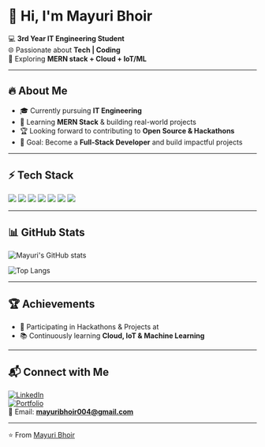 # 👋 Hi, I'm Mayuri Bhoir  

💻 **3rd Year IT Engineering Student**  
🌐 Passionate about **Tech | Coding**  
🚀 Exploring **MERN stack + Cloud + IoT/ML**  

---

## 🔥 About Me
- 🎓 Currently pursuing **IT Engineering**  
- 🌱 Learning **MERN Stack** & building real-world projects  
- 🏆 Looking forward to contributing to **Open Source & Hackathons**  
- 🎯 Goal: Become a **Full-Stack Developer** and build impactful projects  

---

## ⚡ Tech Stack  
<p>
  <img src="https://img.shields.io/badge/Python-3776AB?style=for-the-badge&logo=python&logoColor=white"/>
  <img src="https://img.shields.io/badge/C-00599C?style=for-the-badge&logo=c&logoColor=white"/>
  <img src="https://img.shields.io/badge/Java-ED8B00?style=for-the-badge&logo=java&logoColor=white"/>
  <img src="https://img.shields.io/badge/JavaScript-F7DF1E?style=for-the-badge&logo=javascript&logoColor=black"/>
  <img src="https://img.shields.io/badge/React-20232A?style=for-the-badge&logo=react&logoColor=61DAFB"/>
  <img src="https://img.shields.io/badge/Node.js-43853D?style=for-the-badge&logo=node-dot-js&logoColor=white"/>
  <img src="https://img.shields.io/badge/MongoDB-4EA94B?style=for-the-badge&logo=mongodb&logoColor=white"/>
</p>

---

## 📊 GitHub Stats
![Mayuri's GitHub stats](https://github-readme-stats.vercel.app/api?username=mayuribhoir&show_icons=true&theme=radical)

![Top Langs](https://github-readme-stats.vercel.app/api/top-langs/?username=mayuribhoir&layout=compact&theme=radical)

---

## 🏆 Achievements 
- 🥇 Participating in Hackathons & Projects at   
- 📚 Continuously learning **Cloud, IoT & Machine Learning**  

---

## 📬 Connect with Me
[![LinkedIn](https://img.shields.io/badge/LinkedIn-blue?style=flat&logo=linkedin)](https://www.linkedin.com/in/mayuri-bhoir-26127a345?utm_source=share&utm_campaign=share_via&utm_content=profile&utm_medium=android_app)  
[![Portfolio](https://img.shields.io/badge/Portfolio-000?style=flat&logo=web&logoColor=white)](YOUR_PORTFOLIO_URL)  
📧 Email: **mayuribhoir004@gmail.com**  

---
⭐️ From [Mayuri Bhoir](https://github.com/Mayuri-004)


